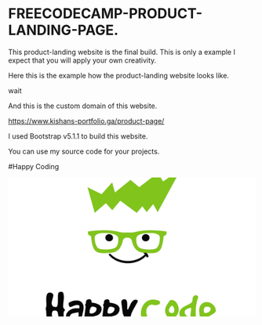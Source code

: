 # FREECODECAMP-PRODUCT-LANDING-PAGE.

This product-landing website is the final build. This is only a example I expect that you will apply your own creativity.

Here this is the example how the product-landing website looks like.

wait

And this is the custom domain of this website.

https://www.kishans-portfolio.ga/product-page/

I used Bootstrap v5.1.1 to build this website.

You can use my source code for your projects.

#Happy Coding

<!DOCTYPE html>
<html>
  <body>
    <img src="happy-code.gif" alt="Please Refresh">
  </body>
  </html>

